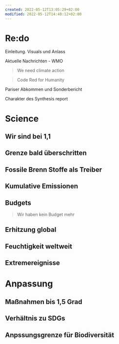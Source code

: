 ```yaml
---
created: 2022-05-12T13:05:29+02:00
modified: 2022-05-12T14:48:12+02:00
---
```


# Re:do

Einleitung.  Visuals und Anlass

Aktuelle Nachrichten - WMO 

> We need climate action

> Code Red for Humanity

Pariser Abkommen und Sonderbericht 

Charakter des Synthesis report

# Science

## Wir sind bei 1,1

## Grenze bald überschritten

## Fossile Brenn Stoffe als Treiber

## Kumulative Emissionen

## Budgets

> Wir haben kein Budget mehr

## Erhitzung global

## Feuchtigkeit weltweit

## Extremereignisse 

# Anpassung

## Maßnahmen bis 1,5 Grad

## Verhältnis zu SDGs

## Anpssungsgrenze für Biodiversität
